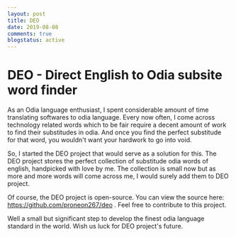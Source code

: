 ```yaml
---
layout: post
title: DEO
date: 2019-08-08
comments: true
blogstatus: active
---
```

# DEO - Direct English to Odia subsite word finder
As an Odia language enthusiast, I spent considerable amount of time translating softwares to odia language. 
Every now often, I come across technology related words which to be fair require a decent amount of work to
find their substitudes in odia. And once you find the perfect substitude for that word, you wouldn't want your 
hardwork to go into void. 

So, I started the DEO project that would serve as a solution for this. The DEO project stores the perfect 
collection of substitude odia words of english, handpicked with love by me. The collection is small now but as more
and more words will come across me, I would surely add them to DEO project.

Of course, the DEO project is open-source. You can view the source here: https://github.com/proneon267/deo . Feel 
free to contribute to this project. 

Well a small but significant step to develop the finest odia language standard in the world. Wish us luck 
for DEO project's future.

